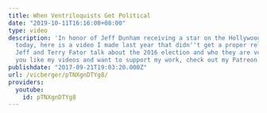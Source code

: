 ```yaml
---
title: When Ventriloquists Get Political
date: "2019-10-11T16:16:08+08:00"
type: video
description: 'In honor of Jeff Dunham receiving a star on the Hollywood Walk Of Fame
  today, here is a video I made last year that didn''t get a proper release. Watch
  Jeff and Terry Fator talk about the 2016 election and who they are voting for. If
  you like my videos and want to support my work, check out my Patreon here: https://www.patreon.com/vicberger'
publishdate: "2017-09-21T19:03:20.000Z"
url: /vicberger/pTNXgnDTYg8/
providers:
  youtube:
    id: pTNXgnDTYg8
---
```

